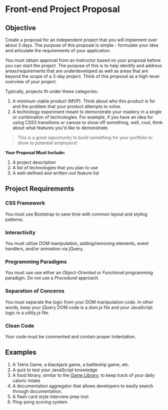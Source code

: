 # Front-end Project Proposal

## Objective

Create a proposal for an independent project that you will implement over about 3 days. The purpose of this proposal is simple - formulate your idea and articulate the requirements of your application.

You must obtain approval from an instructor based on your proposal before you can start the project. The purpose of this is to help identify and address areas/requirements that are underdeveloped as well as areas that are beyond the scope of a 3-day project. Think of this proposal as a high-level overview of your project.

Typically, projects fit under these categories:

1. A minimum viable product (MVP). Think about who this product is for and the problem that your product attempts to solve.
1. A technology experiment meant to demonstrate your mastery in a single or combination of technologies. For example, if you have an idea for using CSS3 transitions or canvas to show off something, well, cool, think about what features you'd like to demonstrate.

> This is a great opportunity to build something for your portfolio to show to potential employers!

**Your Proposal Must Include:**

1. A project description
1. A list of technologies that you plan to use
1. A well-defined and written-out feature list

## Project Requirements

### CSS Framework

You must use Bootstrap to save time with common layout and styling patterns.

### Interactivity

You must utilize DOM manipulation, adding/removing elements, event handlers, and/or animation via jQuery.

### Programming Paradigms

You must use use either an *Object-Oriented* or *Functional* programming paradigm. Do not use a *Procedural* approach.

### Separation of Concerns

You must separate the logic from your DOM manipulation code. In other words, keep your jQuery DOM code is a *dom.js* file and your JavaScript logic in a *utility.js* file.

### Clean Code

Your code must be commented and contain proper indentation.

## Examples

1. A Tetris Game, a blackjack game, a battleship game, etc.
1. A quiz to test your JavaScript knowledge
1. A food library, similar to the [Game Library](https://github.com/gSchool/g11-course-curriculum/tree/master/week05/05_exercises/js-game-library), to keep track of your daily caloric intake
1. A documentation aggregator that allows developers to easily search through documentation.
1. A flash card style interview prep tool.
1. Ping-pong scoring system.
